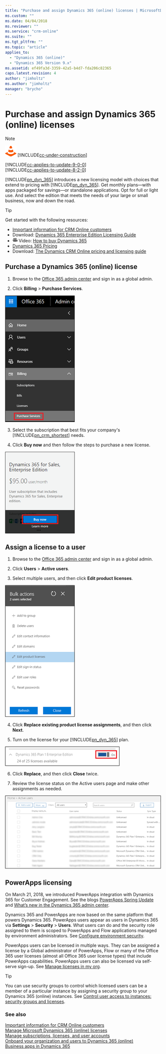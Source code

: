 ```yaml
---
title: "Purchase and assign Dynamics 365 (online) licenses | MicrosoftDocs"
ms.custom: ""
ms.date: 04/04/2018
ms.reviewer: ""
ms.service: "crm-online"
ms.suite: ""
ms.tgt_pltfrm: ""
ms.topic: "article"
applies_to: 
  - "Dynamics 365 (online)"
  - "Dynamics 365 Version 9.x"
ms.assetid: ef49fa3d-3359-42a5-b4d7-fda206c82365
caps.latest.revision: 4
author: "jimholtz"
ms.author: "jimholtz"
manager: "brycho"
---
```

# Purchase and assign Dynamics 365 (online) licenses

> [!NOTE]
> ![This page is under construction. Check back soon!](media/under_construction.png "Coming soon")  [!INCLUDE[cc-under-construction](../includes/cc-under-construction.md)]

[!INCLUDE[cc-applies-to-update-9-0-0](../includes/cc_applies_to_update_9_0_0.md)]<br/>[!INCLUDE[cc-applies-to-update-8-2-0](../includes/cc_applies_to_update_8_2_0.md)]

[!INCLUDE[pn_dyn_365](../includes/pn-dyn-365.md)] introduces a new licensing model with choices that extend to pricing with [!INCLUDE[pn_dyn_365](../includes/pn-dyn-365.md)]. Get monthly plans—with apps packaged for savings—or standalone applications. Opt for full or light use. And select the edition that meets the needs of your large or small business, now and down the road.  
  
> [!TIP]
>  Get started with the following resources:  
>   
> -   [Important information for CRM Online customers](https://docs.microsoft.com/dynamics365/customer-engagement/admin/important-information-customers)  
> -   Download: [Dynamics 365 Enterprise Edition Licensing Guide](http://download.microsoft.com/documents/en-us/dynamics/pricing/Dynamics_365_Enterprise_edition_Licensing_Guide.pdf)  
> - ![Video symbol](media/video-thumbnail-4.png "Video symbol") Video: [How to buy Dynamics 365](https://www.youtube.com/embed/WOacBzpHwGU?rel=0)  
> -   [Dynamics 365 Pricing](https://www.microsoft.com/en-us/dynamics365/pricing)  
> -   Download: [The Dynamics CRM Online pricing and licensing guide](http://aka.ms/gtn5wt)  
  
<a name="BKMK_PurchaseLicense"></a>   
## Purchase a Dynamics 365 (online) license  
  
1.  Browse to the [Office 365 admin center](https://portal.office.com) and sign in as a global admin.  
  
2.  Click **Billing** > **Purchase Services**.  
  
 ![Office 365 Purchase Services](media/office-365-purchase-services.png "Office 365 Purchase Services")  
  
3.  Select the subscription that best fits your company's [!INCLUDE[pn_crm_shortest](../includes/pn-crm-shortest.md)] needs.  
  
4.  Click **Buy now** and then follow the steps to purchase a new license.  
  
 ![Dynamics 365 Sales Plan buy now](media/dynamics-365-sales-plan-buy-now.png "Dynamics 365 Sales Plan buy now")  
  
<a name="BKMK_AssignLicense"></a>  
 
## Assign a license to a user  
  
1.  Browse to the [Office 365 admin center](https://portal.office.com) and sign in as a global admin.  
  
2.  Click **Users** > **Active users**.  
  
3.  Select multiple users, and then click **Edit product licenses**.  
  
 ![Edit product licenses for multiple users](media/edit-product-licenses-multiple-users.png "Edit product licenses for multiple users")  
  
4.  Click **Replace existing product license assignments**, and then click **Next**.  
  
5.  Turn on the license for your [!INCLUDE[pn_dyn_365](../includes/pn-dyn-365.md)] plan.  
  
 ![Dynamics 365 Customer Engagement Plan Enterprise Edition license](media/dynamics-365-plan-1-enterprise-edition-license.png "Dynamics 365 Customer Engagement Plan Enterprise Edition license")  
  
6.  Click **Replace**, and then click **Close** twice.  
  
7.  Review the license status on the Active users page and make other assignments as needed.  
  
 ![Active users page](media/active-users-page.png "Active users page")  

## PowerApps licensing

On March 21, 2018, we introduced PowerApps integration with Dynamics 365 for Customer Engagement. See the blogs [PowerApps Spring Update](https://powerapps.microsoft.com/blog/powerapps-spring-announce/) and [What’s new in the Dynamics 365 admin center](https://blogs.msdn.microsoft.com/crm/2018/03/21/whats-new-in-the-dynamics-365-admin-center/).

Dynamics 365 and PowerApps are now based on the same platform that powers Dynamics 365. PowerApps users appear as users in Dynamics 365 via **Settings** > **Security** > **Users**. What users can do and the security role assigned to them is scoped to PowerApps and Flow applications managed by environment administrators. See [Configure environment security](https://docs.microsoft.com/powerapps/administrator/database-security).

PowerApps users can be licensed in multiple ways. They can be assigned a license by a Global administrator of PowerApps, Flow or many of the Office 365 user licenses (almost all Office 365 user license types) that include PowerApps capabilities.  PowerApps users can also be licensed via self-serve sign-up. See [Manage licenses in my org](https://docs.microsoft.com/powerapps/administrator/signup-question-and-answer).

> [!TIP]
> You can use security groups to control which licensed users can be a member of a particular instance by assigning a security group to your Dynamics 365 (online) instances. See [Control user access to instances: security groups and licenses](add-environment-subscription.md#BKMK_man_sec_group). 
  
### See also  
 [Important information for CRM Online customers](https://docs.microsoft.com/dynamics365/customer-engagement/admin/important-information-customers)   
 [Manage Microsoft Dynamics 365 (online) licenses](manage-licenses.md)   
 [Manage subscriptions, licenses, and user accounts](manage-subscriptions-licenses-user-accounts.md)   
 [Onboard your organization and users to Dynamics 365 (online)](onboard-your-organization-and-users-to-dynamics-365-online.md)   
 [Business apps in Dynamics 365](https://docs.microsoft.com/dynamics365/customer-engagement/basics/business-apps-dynamics-365)
